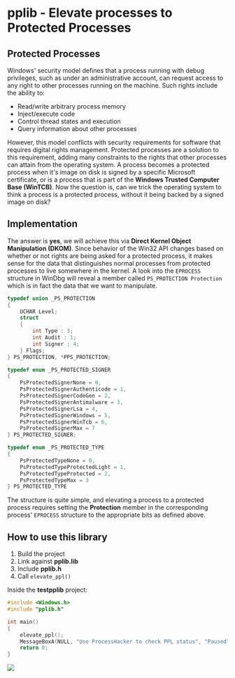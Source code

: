 # pplib - Elevate processes to Protected Processes

## Protected Processes
Windows' security model defines that a process running with debug privileges, such as under an administrative account, can request access to any right to other processes running on the machine.  Such rights include the ability to:  
* Read/write arbitrary process memory
* Inject/execute code
* Control thread states and execution
* Query information about other processes

However, this model conflicts with security requirements for software that requires digital rights management. Protected processes are a solution to this requirement, adding many constraints to the rights that other processes can attain from the operating system. A process becomes a protected process when it's image on disk is signed by a specific Microsoft certificate, or is a process that is part of the **Windows Trusted Computer Base (WinTCB)**. Now the question is, can we trick the operating system to think a process is a protected process, without it being backed by a signed image on disk?

## Implementation
The answer is **yes**, we will achieve this via **Direct Kernel Object Manipulation (DKOM)**. Since behavior of the Win32 API changes based on whether or not rights are being asked for a protected process, it makes sense for the data that distinguishes normal processes from protected processes to live somewhere in the kernel. A look into the ```EPROCESS``` structure in WinDbg will reveal a member called ```PS_PROTECTION Protection``` which is in fact the data that we want to manipulate.  

```cpp
typedef union _PS_PROTECTION
{
    UCHAR Level;
    struct
    {
        int Type : 3;
        int Audit : 1;
        int Signer : 4;
    } Flags;
} PS_PROTECTION, *PPS_PROTECTION;

typedef enum _PS_PROTECTED_SIGNER
{
    PsProtectedSignerNone = 0,
    PsProtectedSignerAuthenticode = 1,
    PsProtectedSignerCodeGen = 2,
    PsProtectedSignerAntimalware = 3,
    PsProtectedSignerLsa = 4,
    PsProtectedSignerWindows = 5,
    PsProtectedSignerWinTcb = 6,
    PsProtectedSignerMax = 7
} PS_PROTECTED_SIGNER;

typedef enum _PS_PROTECTED_TYPE
{
    PsProtectedTypeNone = 0,
    PsProtectedTypeProtectedLight = 1,
    PsProtectedTypeProtected = 2,
    PsProtectedTypeMax = 3
} PS_PROTECTED_TYPE
```

The structure is quite simple, and elevating a process to a protected process requires setting the **Protection** member in the corresponding process' ```EPROCESS``` structure to the appropriate bits as defined above.  

## How to use this library
1. Build the project
2. Link against **pplib.lib**
3. Include **pplib.h**
4. Call ```elevate_ppl()```

Inside the **testpplib** project:
```cpp
#include <Windows.h>
#include "pplib.h"

int main()
{
    elevate_ppl();
    MessageBoxA(NULL, "Use ProcessHacker to check PPL status", "Paused", NULL);
    return 0;
}
```
![](https://puu.sh/BppSS/3e8befbe76.png")